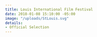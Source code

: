 ```yaml
---
title: Louis International Film Festival
date: 2018-01-08 15:10:00 -05:00
image: "/uploads/StLouis.svg"
details:
- Official Selection
---
```


